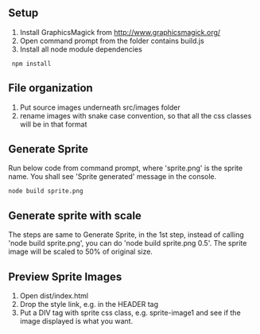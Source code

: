 ## Setup
1. Install GraphicsMagick from http://www.graphicsmagick.org/
2. Open command prompt from the folder contains build.js
3. Install all node module dependencies

```
 npm install
```

## File organization
1. Put source images underneath src/images folder
2. rename images with snake case convention, so that all the css classes will be in that format

## Generate Sprite
Run below code from command prompt, where 'sprite.png' is the sprite name. You shall see 'Sprite generated' message in the console.

```
node build sprite.png
```

## Generate sprite with scale
The steps are same to Generate Sprite, in the 1st step, instead of calling 'node build sprite.png', you can do 'node build sprite.png 0.5'. The sprite image will be scaled to 50% of original size.

## Preview Sprite Images
1. Open dist/index.html
2. Drop the style link, e.g. <link href="content/sprite.css" rel="stylesheet" type="text/css"> in the HEADER tag
3. Put a DIV tag with sprite css class, e.g. sprite-image1 and see if the image displayed is what you want.
